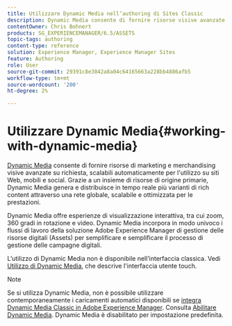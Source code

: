 ```yaml
---
title: Utilizzare Dynamic Media nell’authoring di Sites Classic
description: Dynamic Media consente di fornire risorse visive avanzate di merchandising e marketing on-demand, scalabili automaticamente per il consumo su siti web, mobili e social network. Grazie a un insieme di risorse di origine primarie, Dynamic Media genera e distribuisce in tempo reale più varianti di rich content attraverso una rete globale, scalabile e ottimizzata per le prestazioni.
contentOwner: Chris Bohnert
products: SG_EXPERIENCEMANAGER/6.5/ASSETS
topic-tags: authoring
content-type: reference
solution: Experience Manager, Experience Manager Sites
feature: Authoring
role: User
source-git-commit: 29391c8e3042a8a04c64165663a228bb4886afb5
workflow-type: tm+mt
source-wordcount: '200'
ht-degree: 2%

---
```


# Utilizzare Dynamic Media{#working-with-dynamic-media}

[Dynamic Media](https://business.adobe.com/products/experience-manager/assets/dynamic-media.html) consente di fornire risorse di marketing e merchandising visive avanzate su richiesta, scalabili automaticamente per l&#39;utilizzo su siti Web, mobili e social. Grazie a un insieme di risorse di origine primarie, Dynamic Media genera e distribuisce in tempo reale più varianti di rich content attraverso una rete globale, scalabile e ottimizzata per le prestazioni.

Dynamic Media offre esperienze di visualizzazione interattiva, tra cui zoom, 360 gradi in rotazione e video. Dynamic Media incorpora in modo univoco i flussi di lavoro della soluzione Adobe Experience Manager di gestione delle risorse digitali (Assets) per semplificare e semplificare il processo di gestione delle campagne digitali.

L’utilizzo di Dynamic Media non è disponibile nell’interfaccia classica. Vedi [Utilizzo di Dynamic Media](/help/assets/dynamic-media.md), che descrive l&#39;interfaccia utente touch.

>[!NOTE]
>
>Se si utilizza Dynamic Media, non è possibile utilizzare contemporaneamente i caricamenti automatici disponibili se [integra Dynamic Media Classic in Adobe Experience Manager](/help/sites-administering/scene7.md). Consulta [Abilitare Dynamic Media](/help/assets/config-dynamic.md#enabling-dynamic-media). Dynamic Media è disabilitato per impostazione predefinita.
